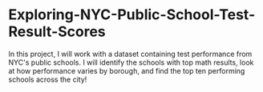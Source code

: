 # Exploring-NYC-Public-School-Test-Result-Scores
In this project, I will work with a dataset containing test performance from NYC's public schools.  I will identify the schools with top math results, look at how performance varies by borough, and find the top ten performing schools across the city!
